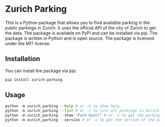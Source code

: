 # Zurich Parking

This is a Python package that allows you to find available parking in the public parkings in Zurich. It uses the official API of the city of Zurich to get the data. The package is available on PyPi and can be installed via pip. The package is written in Python and is open source. The package is licensed under the MIT license.

## Installation

You can install the package via pip:

```bash
pip install zurich-parking
```

## Usage

```python
python -m zurich_parking --help # or -h to show help.
python -m zurich_parking --list # or -l to list all parkings in Zurich.
python -m zurich_parking --show "Park Hyatt" # or -s to get the parking information on the Park Hyatt parking.
python -m zurich_parking --version # or -v to get the version of the package.
```
